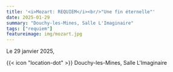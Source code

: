 ```yaml
---
title: '<i>Mozart: REQUIEM</i><br/>"Une fin éternelle"'
date: 2025-01-29
summary: "Douchy-les-Mines, Salle L'Imaginaire"
tags: ["requiem"]
featureimage: img/mozart.jpg
---
```


Le 29 janvier 2025,

{{< icon "location-dot" >}} Douchy-les-Mines, Salle L'Imaginaire 

